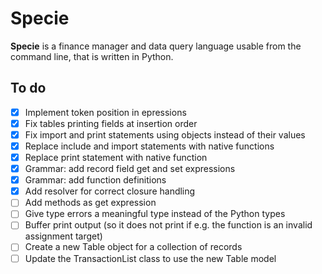 # Specie

**Specie** is a finance manager and data query language usable from the command line, that is written in Python.

## To do

* [X] Implement token position in epressions
* [X] Fix tables printing fields at insertion order
* [X] Fix import and print statements using objects instead of their values
* [X] Replace include and import statements with native functions
* [X] Replace print statement with native function
* [X] Grammar: add record field get and set expressions
* [X] Grammar: add function definitions
* [X] Add resolver for correct closure handling
* [ ] Add methods as get expression
* [ ] Give type errors a meaningful type instead of the Python types
* [ ] Buffer print output (so it does not print if e.g. the function is an invalid assignment target)
* [ ] Create a new Table object for a collection of records
* [ ] Update the TransactionList class to use the new Table model

